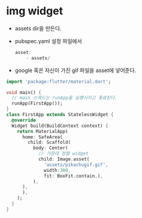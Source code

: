 # img widget

- assets dir을 만든다.
- pubspec.yaml 설정 파일에서
    
    ```dart
    asset:
    	- assets/
    ```
    
- google 혹은 자신이 가진 gif 파일을 asset에 넣어준다.

```dart
import 'package:flutter/material.dart';

void main() {
  // main 스레드는 runApp을 실행시키고 종료된다.
  runApp(FirstApp());
}
class FirstApp extends StatelessWidget {
  @override
  Widget build(BuildContext context) {
    return MaterialApp(
      home: SafeArea(
        child: Scaffold(
          body: Center(
            // 가운데 정렬 widget
            child: Image.asset(
              'assets/pikachugif.gif',
              width:300,
              fit: BoxFit.contain,),
          ),
      ),
      ),
    );
  }
}

```